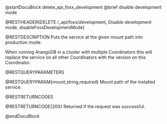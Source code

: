 @startDocuBlock delete_api_foxx_development
@brief disable development mode

@RESTHEADER{DELETE /_api/foxx/development, Disable development mode, disableFoxxDevelopmentMode}

@RESTDESCRIPTION
Puts the service at the given mount path into production mode.

When running ArangoDB in a cluster with multiple Coordinators this will
replace the service on all other Coordinators with the version on this
Coordinator.

@RESTQUERYPARAMETERS

@RESTQUERYPARAM{mount,string,required}
Mount path of the installed service.

@RESTRETURNCODES

@RESTRETURNCODE{200}
Returned if the request was successful.

@endDocuBlock
